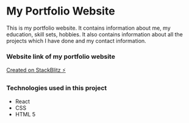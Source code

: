 # My Portfolio Website

This is my portfolio website. It contains information about me, my education, skill sets, hobbies. It also contains information about all the projects which I have done and my contact information.

### Website link of my portfolio website

[Created on StackBlitz ⚡️](https://react-my-portfolio.stackblitz.io)

### Technologies used in this project

<ul>
  <li>React</li>
  <li>CSS</li>
  <li>HTML 5</li>
 </ul>
  
    
